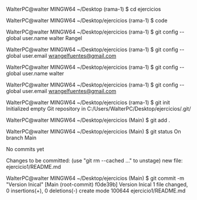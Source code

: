 
WalterPC@walter MINGW64 ~/Desktop (rama-1)
$ cd ejercicios

WalterPC@walter MINGW64 ~/Desktop/ejercicios (rama-1)
$ code

WalterPC@walter MINGW64 ~/Desktop/ejercicios (rama-1)
$ git config --global user.name walter Rangel

WalterPC@walter MINGW64 ~/Desktop/ejercicios (rama-1)
$ git config --global user.email wrangelfuentes@gmail.com

WalterPC@walter MINGW64 ~/Desktop/ejercicios (rama-1)
$ git config --global user.name
walter

WalterPC@walter MINGW64 ~/Desktop/ejercicios (rama-1)
$ git config --global user.email
wrangelfuentes@gmail.com

WalterPC@walter MINGW64 ~/Desktop/ejercicios (rama-1)
$ git init
Initialized empty Git repository in C:/Users/WalterPC/Desktop/ejercicios/.git/

WalterPC@walter MINGW64 ~/Desktop/ejercicios (Main)
$ git add .

WalterPC@walter MINGW64 ~/Desktop/ejercicios (Main)
$ git status
On branch Main

No commits yet

Changes to be committed:
  (use "git rm --cached <file>..." to unstage)
        new file:   ejercicio1/README.md


WalterPC@walter MINGW64 ~/Desktop/ejercicios (Main)
$ git commit -m "Version Inical"
[Main (root-commit) f0de39b] Version Inical
 1 file changed, 0 insertions(+), 0 deletions(-)
 create mode 100644 ejercicio1/README.md
